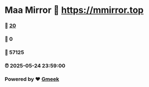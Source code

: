 # Maa Mirror :link: https://mmirror.top 
### :page_facing_up: [20](https://mmirror.top/tag.html) 
### :speech_balloon: 0 
### :hibiscus: 57125 
### :alarm_clock: 2025-05-24 23:59:00 
### Powered by :heart: [Gmeek](https://github.com/Meekdai/Gmeek)

